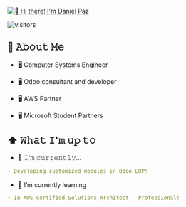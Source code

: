 [<img src="https://raw.githubusercontent.com/Fernando-Paz/Fernando-Paz/main/daniel.gif" alt="👋 Hi there! I'm Daniel Paz" title="👋 Hi there! I'm Daniel Paz"/>](https://fernando-paz.github.io//)

![visitors](https://vbr.nathanchung.dev/badge?page_id=Fernando-Paz.Fernando-Paz&color=00cf00)
<!--
**Raymo111/Raymo111** is a ✨ _special_ ✨ repository because its `README.md` (this file) appears on your GitHub profile.

Here are some ideas to get you started:

- 🔭 I’m currently working on ...
- 🌱 I’m currently learning ...
- 👯 I’m looking to collaborate on ...
- 🤔 I’m looking for help with ...
- 💬 Ask me about ...
- 📫 How to reach me: ...
- 😄 Pronouns: ...
- ⚡ Fun fact: ...
-->

## :book: 𝙰𝚋𝚘𝚞𝚝 𝙼𝚎
- 🖥 Computer Systems Engineer

- 🖥 Odoo consultant and developer

- 🖥 AWS Partner

- 🖥 Microsoft Student Partners

## ⬆ 𝚆𝚑𝚊𝚝 𝙸'𝚖 𝚞𝚙 𝚝𝚘
- 🔨 𝙸'𝚖 𝚌𝚞𝚛𝚛𝚎𝚗𝚝𝚕𝚢...
```yaml
- Developing customized modules in Odoo ERP!
```
- 🌱 I’m currently learning
```yaml
- In AWS Certified Solutions Architect - Professional!
```